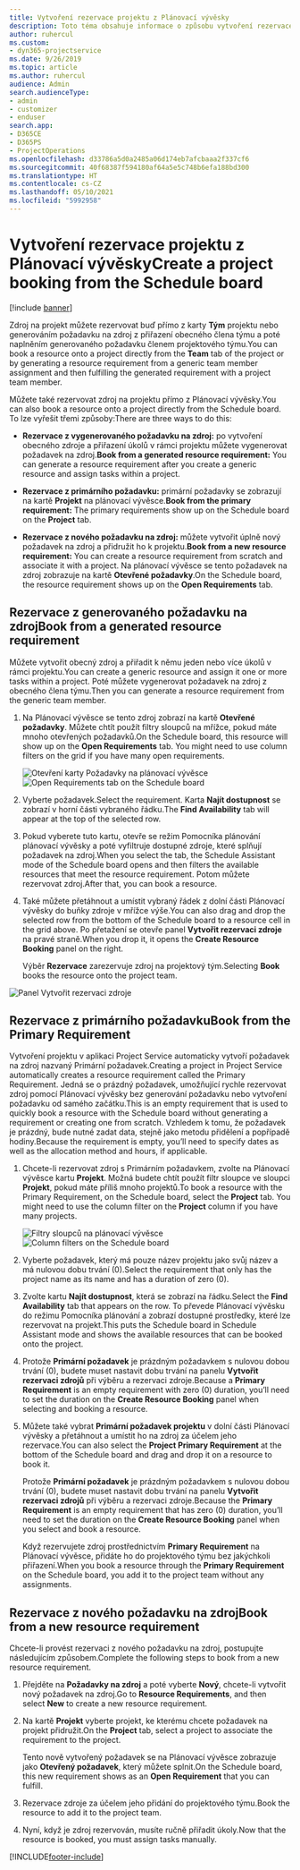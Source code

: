 ```yaml
---
title: Vytvoření rezervace projektu z Plánovací vývěsky
description: Toto téma obsahuje informace o způsobu vytvoření rezervace projektu z plánovací vývěsky.
author: ruhercul
ms.custom:
- dyn365-projectservice
ms.date: 9/26/2019
ms.topic: article
ms.author: ruhercul
audience: Admin
search.audienceType:
- admin
- customizer
- enduser
search.app:
- D365CE
- D365PS
- ProjectOperations
ms.openlocfilehash: d33786a5d0a2485a06d174eb7afcbaaa2f337cf6
ms.sourcegitcommit: 40f68387f594180af64a5e5c748b6efa188bd300
ms.translationtype: HT
ms.contentlocale: cs-CZ
ms.lasthandoff: 05/10/2021
ms.locfileid: "5992958"
---
```

# <a name="create-a-project-booking-from-the-schedule-board"></a><span data-ttu-id="47353-103">Vytvoření rezervace projektu z Plánovací vývěsky</span><span class="sxs-lookup"><span data-stu-id="47353-103">Create a project booking from the Schedule board</span></span>

[!include [banner](../includes/psa-now-project-operations.md)]

<span data-ttu-id="47353-104">Zdroj na projekt můžete rezervovat buď přímo z karty **Tým** projektu nebo generováním požadavku na zdroj z přiřazení obecného člena týmu a poté naplněním generovaného požadavku členem projektového týmu.</span><span class="sxs-lookup"><span data-stu-id="47353-104">You can book a resource onto a project directly from the **Team** tab of the project or by generating a resource requirement from a generic team member assignment and then fulfilling the generated requirement with a project team member.</span></span>

<span data-ttu-id="47353-105">Můžete také rezervovat zdroj na projektu přímo z Plánovací vývěsky.</span><span class="sxs-lookup"><span data-stu-id="47353-105">You can also book a resource onto a project directly from the Schedule board.</span></span> <span data-ttu-id="47353-106">To lze vyřešit třemi způsoby:</span><span class="sxs-lookup"><span data-stu-id="47353-106">There are three ways to do this:</span></span>

- <span data-ttu-id="47353-107">**Rezervace z vygenerovaného požadavku na zdroj:** po vytvoření obecného zdroje a přiřazení úkolů v rámci projektu můžete vygenerovat požadavek na zdroj.</span><span class="sxs-lookup"><span data-stu-id="47353-107">**Book from a generated resource requirement:** You can generate a resource requirement after you create a generic resource and assign tasks within a project.</span></span>

- <span data-ttu-id="47353-108">**Rezervace z primárního požadavku:** primární požadavky se zobrazují na kartě **Projekt** na plánovací vývěsce.</span><span class="sxs-lookup"><span data-stu-id="47353-108">**Book from the primary requirement:** The primary requirements show up on the Schedule board on the **Project** tab.</span></span> 

- <span data-ttu-id="47353-109">**Rezervace z nového požadavku na zdroj:** můžete vytvořit úplně nový požadavek na zdroj a přidružit ho k projektu.</span><span class="sxs-lookup"><span data-stu-id="47353-109">**Book from a new resource requirement:** You can create a resource requirement from scratch and associate it with a project.</span></span> <span data-ttu-id="47353-110">Na plánovací vývěsce se tento požadavek na zdroj zobrazuje na kartě **Otevřené požadavky**.</span><span class="sxs-lookup"><span data-stu-id="47353-110">On the Schedule board, the resource requirement shows up on the **Open Requirements** tab.</span></span>

## <a name="book-from-a-generated-resource-requirement"></a><span data-ttu-id="47353-111">Rezervace z generovaného požadavku na zdroj</span><span class="sxs-lookup"><span data-stu-id="47353-111">Book from a generated resource requirement</span></span>

<span data-ttu-id="47353-112">Můžete vytvořit obecný zdroj a přiřadit k němu jeden nebo více úkolů v rámci projektu.</span><span class="sxs-lookup"><span data-stu-id="47353-112">You can create a generic resource and assign it one or more tasks within a project.</span></span> <span data-ttu-id="47353-113">Poté můžete vygenerovat požadavek na zdroj z obecného člena týmu.</span><span class="sxs-lookup"><span data-stu-id="47353-113">Then you can generate a resource requirement from the generic team member.</span></span> 

1.  <span data-ttu-id="47353-114">Na Plánovací vývěsce se tento zdroj zobrazí na kartě **Otevřené požadavky**. Můžete chtít použít filtry sloupců na mřížce, pokud máte mnoho otevřených požadavků.</span><span class="sxs-lookup"><span data-stu-id="47353-114">On the Schedule board, this resource will show up on the **Open Requirements** tab. You might need to use column filters on the grid if you have many open requirements.</span></span> 

    <span data-ttu-id="47353-115">![Otevření karty Požadavky na plánovací vývěsce](media/FAQ-Project-Booking-Schedule-Board-1.png "Snímek obrazovky tabulky rezervací a přiřazení")</span><span class="sxs-lookup"><span data-stu-id="47353-115">![Open Requirements tab on the Schedule board](media/FAQ-Project-Booking-Schedule-Board-1.png "Screenshot of bookings and assignments table")</span></span>

2. <span data-ttu-id="47353-116">Vyberte požadavek.</span><span class="sxs-lookup"><span data-stu-id="47353-116">Select the requirement.</span></span> <span data-ttu-id="47353-117">Karta **Najít dostupnost** se zobrazí v horní části vybraného řádku.</span><span class="sxs-lookup"><span data-stu-id="47353-117">The **Find Availability** tab will appear at the top of the selected row.</span></span>
 
3. <span data-ttu-id="47353-118">Pokud vyberete tuto kartu, otevře se režim Pomocníka plánování plánovací vývěsky a poté vyfiltruje dostupné zdroje, které splňují požadavek na zdroj.</span><span class="sxs-lookup"><span data-stu-id="47353-118">When you select the tab, the Schedule Assistant mode of the Schedule board opens and then filters the available resources that meet the resource requirement.</span></span> <span data-ttu-id="47353-119">Potom můžete rezervovat zdroj.</span><span class="sxs-lookup"><span data-stu-id="47353-119">After that, you can book a resource.</span></span>

4. <span data-ttu-id="47353-120">Také můžete přetáhnout a umístit vybraný řádek z dolní části Plánovací vývěsky do buňky zdroje v mřížce výše.</span><span class="sxs-lookup"><span data-stu-id="47353-120">You can also drag and drop the selected row from the bottom of the Schedule board to a resource cell in the grid above.</span></span> <span data-ttu-id="47353-121">Po přetažení se otevře panel **Vytvořit rezervaci zdroje** na pravé straně.</span><span class="sxs-lookup"><span data-stu-id="47353-121">When you drop it, it opens the **Create Resource Booking** panel on the right.</span></span>

    <span data-ttu-id="47353-122">Výběr **Rezervace** zarezervuje zdroj na projektový tým.</span><span class="sxs-lookup"><span data-stu-id="47353-122">Selecting **Book** books the resource onto the project team.</span></span>

![Panel Vytvořit rezervaci zdroje](media/FAQ-Project-Booking-Schedule-Board-6.png "")
 

## <a name="book-from-the-primary-requirement"></a><span data-ttu-id="47353-124">Rezervace z primárního požadavku</span><span class="sxs-lookup"><span data-stu-id="47353-124">Book from the Primary Requirement</span></span>

<span data-ttu-id="47353-125">Vytvoření projektu v aplikaci Project Service automaticky vytvoří požadavek na zdroj nazvaný Primární požadavek.</span><span class="sxs-lookup"><span data-stu-id="47353-125">Creating a project in Project Service automatically creates a resource requirement called the Primary Requirement.</span></span> <span data-ttu-id="47353-126">Jedná se o prázdný požadavek, umožňující rychle rezervovat zdroj pomocí Plánovací vývěsky bez generování požadavku nebo vytvoření požadavku od samého začátku.</span><span class="sxs-lookup"><span data-stu-id="47353-126">This is an empty requirement that is used to quickly book a resource with the Schedule board without generating a requirement or creating one from scratch.</span></span> <span data-ttu-id="47353-127">Vzhledem k tomu, že požadavek je prázdný, bude nutné zadat data, stejně jako metodu přidělení a popřípadě hodiny.</span><span class="sxs-lookup"><span data-stu-id="47353-127">Because the requirement is empty, you’ll need to specify dates as well as the allocation method and hours, if applicable.</span></span> 

1. <span data-ttu-id="47353-128">Chcete-li rezervovat zdroj s Primárním požadavkem, zvolte na Plánovací vývěsce kartu **Projekt**. Možná budete chtít použít filtr sloupce ve sloupci **Projekt**, pokud máte příliš mnoho projektů.</span><span class="sxs-lookup"><span data-stu-id="47353-128">To book a resource with the Primary Requirement, on the Schedule board, select the **Project** tab. You might need to use the column filter on the **Project** column if you have many projects.</span></span>

   <span data-ttu-id="47353-129">![Filtry sloupců na plánovací vývěsce](media/FAQ-Project-Booking-Schedule-Board-2.png "Snímek obrazovky tabulky rezervací a přiřazení")</span><span class="sxs-lookup"><span data-stu-id="47353-129">![Column filters on the Schedule board](media/FAQ-Project-Booking-Schedule-Board-2.png "Screenshot of bookings and assignments table")</span></span>

2. <span data-ttu-id="47353-130">Vyberte požadavek, který má pouze název projektu jako svůj název a má nulovou dobu trvání (0).</span><span class="sxs-lookup"><span data-stu-id="47353-130">Select the requirement that only has the project name as its name and has a duration of zero (0).</span></span>

3. <span data-ttu-id="47353-131">Zvolte kartu **Najít dostupnost**, která se zobrazí na řádku.</span><span class="sxs-lookup"><span data-stu-id="47353-131">Select the **Find Availability** tab that appears on the row.</span></span> <span data-ttu-id="47353-132">To převede Plánovací vývěsku do režimu Pomocníka plánování a zobrazí dostupné prostředky, které lze rezervovat na projekt.</span><span class="sxs-lookup"><span data-stu-id="47353-132">This puts the Schedule board in Schedule Assistant mode and shows the available resources that can be booked onto the project.</span></span>

4. <span data-ttu-id="47353-133">Protože **Primární požadavek** je prázdným požadavkem s nulovou dobou trvání (0), budete muset nastavit dobu trvání na panelu **Vytvořit rezervaci zdrojů** při výběru a rezervaci zdroje.</span><span class="sxs-lookup"><span data-stu-id="47353-133">Because a **Primary Requirement** is an empty requirement with zero (0) duration, you’ll need to set the duration on the **Create Resource Booking** panel when selecting and booking a resource.</span></span>

5. <span data-ttu-id="47353-134">Můžete také vybrat **Primární požadavek projektu** v dolní části Plánovací vývěsky a přetáhnout a umístit ho na zdroj za účelem jeho rezervace.</span><span class="sxs-lookup"><span data-stu-id="47353-134">You can also select the **Project Primary Requirement** at the bottom of the Schedule board and drag and drop it on a resource to book it.</span></span>
 
    <span data-ttu-id="47353-135">Protože **Primární požadavek** je prázdným požadavkem s nulovou dobou trvání (0), budete muset nastavit dobu trvání na panelu **Vytvořit rezervaci zdrojů** při výběru a rezervaci zdroje.</span><span class="sxs-lookup"><span data-stu-id="47353-135">Because the **Primary Requirement** is an empty requirement that has zero (0) duration, you’ll need to set the duration on the **Create Resource Booking** panel when you select and book a resource.</span></span>
 
    <span data-ttu-id="47353-136">Když rezervujete zdroj prostřednictvím **Primary Requirement** na Plánovací vývěsce, přidáte ho do projektového týmu bez jakýchkoli přiřazení.</span><span class="sxs-lookup"><span data-stu-id="47353-136">When you book a resource through the **Primary Requirement** on the Schedule board, you add it to the project team without any assignments.</span></span>
 
## <a name="book-from-a-new-resource-requirement"></a><span data-ttu-id="47353-137">Rezervace z nového požadavku na zdroj</span><span class="sxs-lookup"><span data-stu-id="47353-137">Book from a new resource requirement</span></span>
<span data-ttu-id="47353-138">Chcete-li provést rezervaci z nového požadavku na zdroj, postupujte následujícím způsobem.</span><span class="sxs-lookup"><span data-stu-id="47353-138">Complete the following steps to book from a new resource requirement.</span></span> 

1. <span data-ttu-id="47353-139">Přejděte na **Požadavky na zdroj** a poté vyberte **Nový**, chcete-li vytvořit nový požadavek na zdroj.</span><span class="sxs-lookup"><span data-stu-id="47353-139">Go to **Resource Requirements**, and then select **New** to create a new resource requirement.</span></span>

2. <span data-ttu-id="47353-140">Na kartě **Projekt** vyberte projekt, ke kterému chcete požadavek na projekt přidružit.</span><span class="sxs-lookup"><span data-stu-id="47353-140">On the **Project** tab, select a project to associate the requirement to the project.</span></span>
 
    <span data-ttu-id="47353-141">Tento nově vytvořený požadavek se na Plánovací vývěsce zobrazuje jako **Otevřený požadavek**, který můžete splnit.</span><span class="sxs-lookup"><span data-stu-id="47353-141">On the Schedule board, this new requirement shows as an **Open Requirement** that you can fulfill.</span></span>

3. <span data-ttu-id="47353-142">Rezervace zdroje za účelem jeho přidání do projektového týmu.</span><span class="sxs-lookup"><span data-stu-id="47353-142">Book the resource to add it to the project team.</span></span>

4. <span data-ttu-id="47353-143">Nyní, když je zdroj rezervován, musíte ručně přiřadit úkoly.</span><span class="sxs-lookup"><span data-stu-id="47353-143">Now that the resource is booked, you must assign tasks manually.</span></span>



[!INCLUDE[footer-include](../includes/footer-banner.md)]